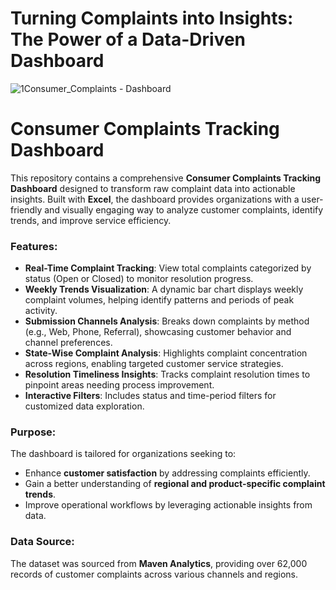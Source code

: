 # Turning Complaints into Insights: The Power of a Data-Driven Dashboard
![1Consumer_Complaints - Dashboard](https://github.com/user-attachments/assets/e65624b2-cf33-46b3-8ede-27f3862a10e0)

# Consumer Complaints Tracking Dashboard

This repository contains a comprehensive **Consumer Complaints Tracking Dashboard** designed to transform raw complaint data into actionable insights. Built with **Excel**, the dashboard provides organizations with a user-friendly and visually engaging way to analyze customer complaints, identify trends, and improve service efficiency.

### Features:
- **Real-Time Complaint Tracking**: View total complaints categorized by status (Open or Closed) to monitor resolution progress.
- **Weekly Trends Visualization**: A dynamic bar chart displays weekly complaint volumes, helping identify patterns and periods of peak activity.
- **Submission Channels Analysis**: Breaks down complaints by method (e.g., Web, Phone, Referral), showcasing customer behavior and channel preferences.
- **State-Wise Complaint Analysis**: Highlights complaint concentration across regions, enabling targeted customer service strategies.
- **Resolution Timeliness Insights**: Tracks complaint resolution times to pinpoint areas needing process improvement.
- **Interactive Filters**: Includes status and time-period filters for customized data exploration.

### Purpose:

The dashboard is tailored for organizations seeking to:
- Enhance **customer satisfaction** by addressing complaints efficiently.
- Gain a better understanding of **regional and product-specific complaint trends**.
- Improve operational workflows by leveraging actionable insights from data.

### Data Source:
The dataset was sourced from **Maven Analytics**, providing over 62,000 records of customer complaints across various channels and regions.


